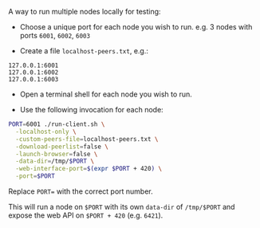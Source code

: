 A way to run multiple nodes locally for testing:


* Choose a unique port for each node you wish to run.  e.g. 3 nodes with ports `6001`, `6002`, `6003`

* Create a file `localhost-peers.txt`, e.g.:

```
127.0.0.1:6001
127.0.0.1:6002
127.0.0.1:6003
```

* Open a terminal shell for each node you wish to run.

* Use the following invocation for each node:

```sh
PORT=6001 ./run-client.sh \
  -localhost-only \
  -custom-peers-file=localhost-peers.txt \
  -download-peerlist=false \
  -launch-browser=false \
  -data-dir=/tmp/$PORT \
  -web-interface-port=$(expr $PORT + 420) \
  -port=$PORT
```

Replace `PORT=` with the correct port number.

This will run a node on `$PORT` with its own `data-dir` of `/tmp/$PORT` and expose the web API on `$PORT + 420` (e.g. `6421`).